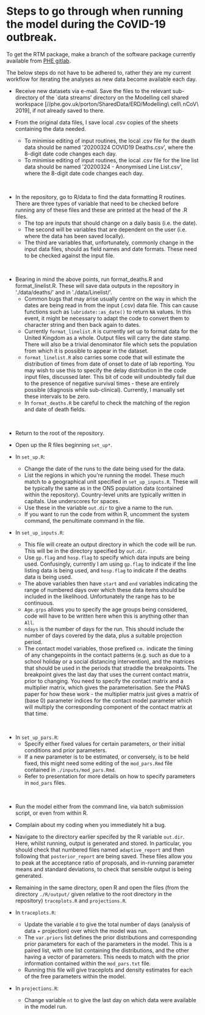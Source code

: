 # Steps to go through when running the model during the CoVID-19 outbreak.

To get the RTM package, make a branch of the software package currently available from [PHE gitlab].

The below steps do not have to be adhered to, rather they are my current workflow for iterating the analyses as new data become available each day.

* Receive new datasets via e-mail. Save the files to the relevant sub-directory of the `data streams' directory on the Modelling cell shared workspace [//phe.gov.uk/porton/SharedData/ERD/Modelling\ cell\ nCoV\ 2019], if not already saved to there.



* From the original data files, I save local .csv copies of the sheets containing the data needed.
  * To minimise editing of input routines, the local .csv file for the death data should be named '20200324 COVID19 Deaths.csv', where the 8-digit date code changes each day.
  * To minimise editing of input routines, the local .csv file for the line list data should be named '20200324 - Anonymised Line List.csv', where the 8-digit date code changes each day.
<br>

* In the repository, go to R/data to find the data formatting R routines. There are three types of variable that need to be checked before running any of these files and these are printed at the head of the .R files.
  * The top are inputs that should change on a daily basis (i.e. the date).
  * The second will be variables that are dependent on the user (i.e. where the data has been saved locally).
  * The third are variables that, unfortunately, commonly change in the input data files, should as field names and date formats. These need to be checked against the input file.
<br>


* Bearing in mind the above points, run format_deaths.R and format_linelist.R. These will save data outputs in the repository in './data/deaths/' and in './data/Linelist/'.
  * Common bugs that may arise usually centre on the way in which the dates are being read in from the input (.csv) data file. This can cause functions such as ``lubridate::as_date()`` to return ``NA`` values. In this event, it might be necessary to adapt the code to convert them to character string and then back again to dates.
  * Currently ``format_linelist.R`` is currently set up to format data for the United Kingdom as a whole. Output files will carry the date stamp. There will also be a trivial denominator file which sets the population from which it is possible to appear in the dataset.
  * ``format_linelist.R`` also carries some code that will estimate the distribution of times from date of onset to date of lab reporting. You may wish to use this to specify the delay distribution in the code input files, discussed later. This bit of code will undoubtedly fail due to the presence of negative survival times - these are entirely possible (diagnosis while sub-clinical). Currently, I manually set these intervals to be zero.
  * In ``format_deaths.R`` be careful to check the matching of the region and date of death fields.
<br>

* Return to the root of the repository.

* Open up the R files beginning `set_up*`.

* In ``set_up.R``:
  * Change the date of the runs to the date being used for the data.
  * List the regions in which you're running the model. These much match to a geographical unit specified in ``set_up_inputs.R``. These will be typically the same as in the ONS population data (contained within the repository). Country-level units are typically written in capitals. Use underscores for spaces.
  * Use these in the variable ``out.dir`` to give a name to the run.
  * If you want to run the code from within R, uncomment the system command, the penultimate command in the file.

* In ``set_up_inputs.R``:
  * This file will create an output directory in which the code will be run. This will be in the directory specified by ``out.dir``.
  * Use ``gp.flag`` and ``hosp.flag`` to specify which data inputs are being used. Confusingly, currently I am using ``gp.flag`` to indicate if the line listing data is being used, and ``hosp.flag`` to indicate if the deaths data is being used.
  * The above variables then have ``start`` and ``end`` variables indicating the range of numbered days over which these data items should be included in the likelihood. Unfortunately the range has to be continuous.
  * ``Age.grps`` allows you to specify the age groups being considered, code will have to be written here when this is anything other than ``All``.
  * ``ndays`` is the number of days for the run. This should include the number of days covered by the data, plus a suitable projection period.
  * The contact model variables, those prefixed ``cm.`` indicate the timing of any changepoints in the contact patterns (e.g. such as due to a school holiday or a social distancing intervention), and the matrices that should be used in the periods that straddle the breakpoints. The breakpoint gives the last day that uses the current contact matrix, prior to changing. You need to specify the contact matrix and a multiplier matrix, which gives the parameterisation. See the PNAS paper for how these work - the multiplier matrix just gives a matrix of (base 0) parameter indices for the contact model parameter which will multiply the corresponding component of the contact matrix at that time.
<br>

* In ``set_up_pars.R``:
  * Specify either fixed values for certain parameters, or their initial conditions and prior parameters.
  * If a new parameter is to be estimated, or conversely, is to be held fixed, this might need some editing of the ``mod_pars.Rmd`` file contained in ``./inputs/mod_pars.Rmd``.
  * Refer to presentation for more details on how to specify parameters in ``mod_pars`` files.
<br>

* Run the model either from the command line, via batch submission script, or even from within R.

* Complain about my coding when you immediately hit a bug.

* Navigate to the directory earlier specifed by the R variable ``out.dir``. Here, whilst running, output is generated and stored. In particular, you should check that numbered files named ``adaptive_report`` and then following that ``posterior_report`` are being saved. These files allow you to peak at the acceptance ratio of proposals, and in-running parameter means and standard deviations, to check that sensible output is being generated.

* Remaining in the same directory, open R and open the files (from the directory ``./R/output/`` given relative to the root directory in the repository) ``traceplots.R`` and ``projections.R``.

* In ``traceplots.R``:
  * Update the variable ``d`` to give the total number of days (analysis of data + projection) over which the model was run.
  * The ``var.priors`` list defines the prior distributions and corresponding prior parameters for each of the parameters in the model. This is a paired list, with one list containing the distributions, and the other having a vector of parameters. This needs to match with the prior information contained within the ``mod_pars.txt`` file.
  * Running this file will give traceplots and density estimates for each of the free parameters within the model.

* In ``projections.R``:
  * Change variable ``nt`` to give the last day on which data were available in the model run.


[PHE gitlab]: https://gitlab.phe.gov.uk/Paul.Birrell/real-time-mcmc